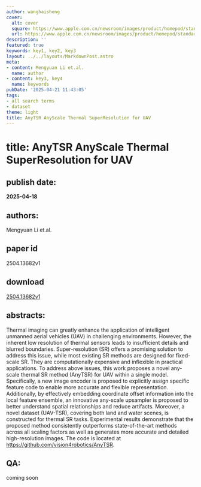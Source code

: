 ```yaml
---
author: wanghaisheng
cover:
  alt: cover
  square: https://www.apple.com.cn/newsroom/images/product/homepod/standard/Apple-HomePod-hero-230118_big.jpg.large_2x.jpg
  url: https://www.apple.com.cn/newsroom/images/product/homepod/standard/Apple-HomePod-hero-230118_big.jpg.large_2x.jpg
description: ''
featured: true
keywords: key1, key2, key3
layout: ../../layouts/MarkdownPost.astro
meta:
- content: Mengyuan Li et.al.
  name: author
- content: key3, key4
  name: keywords
pubDate: '2025-04-21 11:43:05'
tags:
- all search terms
- dataset
theme: light
title: AnyTSR AnyScale Thermal SuperResolution for UAV
---
```


# title: AnyTSR AnyScale Thermal SuperResolution for UAV 
## publish date: 
**2025-04-18** 
## authors: 
  Mengyuan Li et.al. 
## paper id
2504.13682v1
## download
[2504.13682v1](http://arxiv.org/abs/2504.13682v1)
## abstracts:
Thermal imaging can greatly enhance the application of intelligent unmanned aerial vehicles (UAV) in challenging environments. However, the inherent low resolution of thermal sensors leads to insufficient details and blurred boundaries. Super-resolution (SR) offers a promising solution to address this issue, while most existing SR methods are designed for fixed-scale SR. They are computationally expensive and inflexible in practical applications. To address above issues, this work proposes a novel any-scale thermal SR method (AnyTSR) for UAV within a single model. Specifically, a new image encoder is proposed to explicitly assign specific feature code to enable more accurate and flexible representation. Additionally, by effectively embedding coordinate offset information into the local feature ensemble, an innovative any-scale upsampler is proposed to better understand spatial relationships and reduce artifacts. Moreover, a novel dataset (UAV-TSR), covering both land and water scenes, is constructed for thermal SR tasks. Experimental results demonstrate that the proposed method consistently outperforms state-of-the-art methods across all scaling factors as well as generates more accurate and detailed high-resolution images. The code is located at https://github.com/vision4robotics/AnyTSR.
## QA:
coming soon
